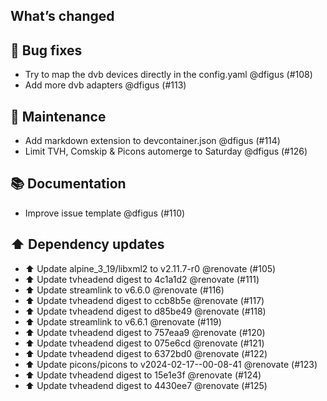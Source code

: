 ## What’s changed

## 🐛 Bug fixes

- Try to map the dvb devices directly in the config.yaml @dfigus (#108)
- Add more dvb adapters @dfigus (#113)

## 🧰 Maintenance

- Add markdown extension to devcontainer.json @dfigus (#114)
- Limit TVH, Comskip & Picons automerge to Saturday @dfigus (#126)

## 📚 Documentation

- Improve issue template @dfigus (#110)

## ⬆️ Dependency updates

- ⬆️ Update alpine_3_19/libxml2 to v2.11.7-r0 @renovate (#105)
- ⬆️ Update tvheadend digest to 4c1a1d2 @renovate (#111)
- ⬆️ Update streamlink to v6.6.0 @renovate (#116)
- ⬆️ Update tvheadend digest to ccb8b5e @renovate (#117)
- ⬆️ Update tvheadend digest to d85be49 @renovate (#118)
- ⬆️ Update streamlink to v6.6.1 @renovate (#119)
- ⬆️ Update tvheadend digest to 757eaa9 @renovate (#120)
- ⬆️ Update tvheadend digest to 075e6cd @renovate (#121)
- ⬆️ Update tvheadend digest to 6372bd0 @renovate (#122)
- ⬆️ Update picons/picons to v2024-02-17--00-08-41 @renovate (#123)
- ⬆️ Update tvheadend digest to 15e1e3f @renovate (#124)
- ⬆️ Update tvheadend digest to 4430ee7 @renovate (#125)
